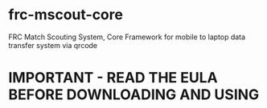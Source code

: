 # frc-mscout-core
FRC Match Scouting System, Core Framework for mobile to laptop data transfer system via qrcode

# IMPORTANT - READ THE EULA BEFORE DOWNLOADING AND USING
